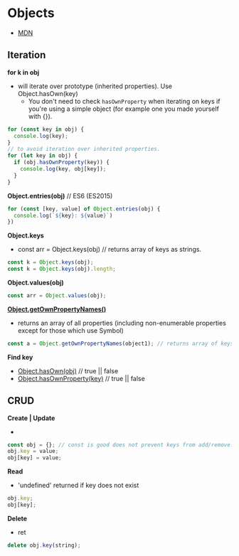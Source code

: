 # Objects

- [MDN](https://developer.mozilla.org/en-US/docs/Web/JavaScript/Guide/Working_with_Objects)

## Iteration

**for k in obj**

- will iterate over prototype (inherited properties). Use Object.hasOwn(key)
  - You don't need to check `hasOwnProperty` when iterating on keys if you're using a simple object (for example one you made yourself with {}).

```js
for (const key in obj) {
  console.log(key);
}
// to avoid iteration over inherited properties.
for (let key in obj) {
  if (obj.hasOwnProperty(key)) {
    console.log(key, obj[key]);
  }
}
```

**Object.entries(obj)** // ES6 (ES2015)

```js
for (const [key, value] of Object.entries(obj) {
  console.log(`${key}: ${value}`)
})
```

**Object.keys**

- const arr = Object.keys(obj) // returns array of keys as strings.

```js
const k = Object.keys(obj);
const k = Object.keys(obj).length;
```

**Object.values(obj)**

```js
const arr = Object.values(obj);
```

**[Object.getOwnPropertyNames()](https://developer.mozilla.org/en-US/docs/Web/JavaScript/Reference/Global_Objects/Object/getOwnPropertyNames)**

- returns an array of all properties (including non-enumerable properties except for those which use Symbol)

```js
const a = Object.getOwnPropertyNames(object1); // returns array of keys
```

**Find key**

- [Object.hasOwn(obj)](https://developer.mozilla.org/en-US/docs/Web/JavaScript/Reference/Global_Objects/Object/hasOwn) // true || false
- [Object.hasOwnProperty(key)](https://developer.mozilla.org/en-US/docs/Web/JavaScript/Reference/Global_Objects/Object/hasOwnProperty) // true || false

## CRUD

**Create | Update**

-

```js
const obj = {}; // const is good does not prevent keys from add/remove.
obj.key = value;
obj[key] = value;
```

**Read**

- 'undefined' returned if key does not exist

```js
obj.key;
obj[key];
```

**Delete**

- ret

```js
delete obj.key(string);
```

